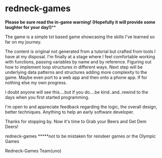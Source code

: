 # redneck-games

******Please be sure read the in-game warning!  (Hopefully it will provide some laughter for your day!)********


The game is a simple txt based game showcasing the skills I've learned so far on my journey.

The content is original not generated from a tutorial but crafted from tools I have at my disposal.  I'm finally at a stage where I feel comfortable working with functions, passing variables by name and by reference.  Figuring out how to implement loop structures in different ways.  Next step will be underlying data patterns and structures adding more complexity to the game.  Maybe even port to a web app and then onto a phone app.  If for nothing else my own progress.

I doubt anyone will see this....but if you do....be kind..and..rewind to the days when you first started programming.

I'm open to and appreciate feedback regarding the logic, the overall design, better techniques.  Anything to help an early software developer.

Thanks for stopping by.   Now it's time to Grab your Beers and Get Dem Deers!

redneck-games *****not to be mistaken for reindeer games or the Olympic Games

Redneck-Games Team(uno)

